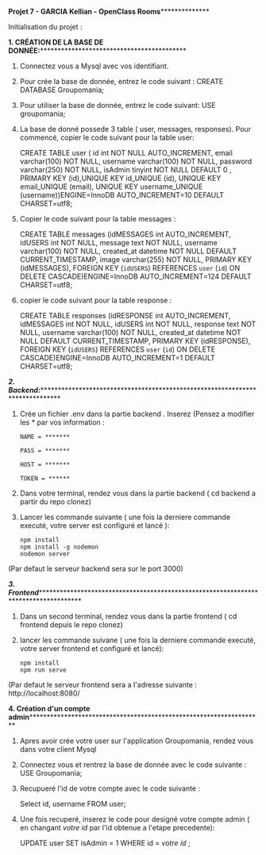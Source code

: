 ****************Projet 7 - GARCIA Kellian - OpenClass Rooms******************************

Initialisation du projet :

**********************************1. CRÉATION DE LA BASE DE DONNÉE:****************************************************************************
  

  1. Connectez vous a Mysql avec vos identifiant.
  2. Pour crée la base de donnée, entrez le code suivant : CREATE DATABASE Groupomania;
  3. Pour utiliser la base de donnée, entrez le code suivant: USE groupomania;
  4. La base de donné possede 3 table ( user, messages, responses). Pour commencé, copier le code suivant pour la table user: 

		CREATE TABLE user  ( id int NOT NULL AUTO_INCREMENT, 
		email varchar(100) NOT NULL, 
		username  varchar(100) NOT NULL,
		password varchar(250) NOT NULL, 
		isAdmin tinyint NOT NULL DEFAULT 0 ,
		PRIMARY KEY (id),UNIQUE KEY id_UNIQUE (id),
		UNIQUE KEY email_UNIQUE (email),
		UNIQUE KEY username_UNIQUE (username))ENGINE=InnoDB AUTO_INCREMENT=10 DEFAULT CHARSET=utf8;



  5. Copier le code suivant pour la table messages :

		CREATE TABLE messages (idMESSAGES int AUTO_INCREMENT,
 		idUSERS int NOT NULL,
 		message text NOT NULL,
 		username varchar(100) NOT NULL,
 		created_at datetime NOT NULL DEFAULT CURRENT_TIMESTAMP, 
 		image varchar(255) NOT NULL,
 		PRIMARY KEY (idMESSAGES),
 		FOREIGN KEY (`idUSERS`) REFERENCES `user` (`id`) ON DELETE CASCADE)ENGINE=InnoDB AUTO_INCREMENT=124 DEFAULT CHARSET=utf8;
 

  6. copier le code suivant pour la table response : 

		CREATE TABLE responses (idRESPONSE int AUTO_INCREMENT,
		idMESSAGES int NOT NULL,
		idUSERS int NOT NULL, 
		response text NOT NULL,
		username varchar(100) NOT NULL,
		created_at datetime NOT NULL DEFAULT CURRENT_TIMESTAMP,
		PRIMARY KEY (idRESPONSE), 
		FOREIGN KEY (`idUSERS`) REFERENCES `user` (`id`) ON DELETE CASCADE)ENGINE=InnoDB AUTO_INCREMENT=1 DEFAULT CHARSET=utf8;

*********************************2. Backend:**************************************************************************************************************

 1. Crée un fichier .env dans la partie backend . Inserez (Pensez a modifier les * par vos information : 

		NAME = *******

		PASS = *******

		HOST = *******

		TOKEN = ******		

 2. Dans votre terminal, rendez vous dans la partie backend ( cd backend a partir du repo clonez)
 3. Lancer les commande suivante ( une fois la derniere commande executé, votre server est configuré et lancé ): 
	
		npm install
		npm install -g nodemon
		nodemon server

(Par defaut le serveur backend sera sur le port 3000)


*****************************3. Frontend*****************************************************************************************************************

 1. Dans un second terminal, rendez vous dans la partie frontend ( cd frontend depuis le repo clonez)
 2. lancer les commande suivane ( une fois la derniere commande executé, votre server frontend et configuré et lancé):
		
		npm install 
		npm run serve

(Par defaut le serveur frontend sera a l'adresse suivante :  http://localhost:8080/

****************************4. Création d'un compte admin***********************************************************************************************

  1. Apres avoir crée votre user sur l'application Groupomania, rendez vous dans votre client Mysql
  2. Connectez vous et rentrez la base de donnée avec le code suivante : USE Groupomania;
  3. Recupueré l'id de votre compte avec le code suivante : 
	
		Select id, username FROM user;

  4. Une fois recuperé, inserez le code pour designé votre compte admin ( en changant *votre id* par l'id obtenue a l'etape precedente):

		UPDATE user SET isAdmin = 1 WHERE id = *votre id* ;




 

		
		

 

